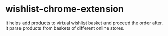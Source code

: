# wishlist-chrome-extension
It helps add products to virtual wishlist basket and proceed the order after. It parse products from baskets of different online stores.
